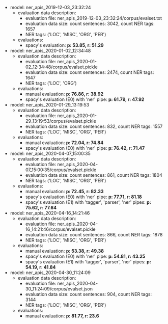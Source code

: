 - model: ner_apis_2019-12-03_23:32:24
  - evaluation data description:
    - evaluation file: ner_apis_2019-12-03_23:32:24/corpus/evalset.txt
    - evaluation data size: count sentences: 3042, count NER tags: 1657
    - NER tags: ('LOC', 'MISC', 'ORG', 'PER')
  - evaluations:
    - spacy's evaluation: **p: 53.85, r: 51.29**
- model: ner_apis_2020-01-02_12:34:48
  - evaluation data description:
    - evaluation file: ner_apis_2020-01-02_12:34:48/corpus/evalset.pickle
    - evaluation data size: count sentences: 2474, count NER tags: 1647
    - NER tags: ('LOC', 'ORG')
  - evaluations:
    - manual evaluation: **p: 76.86, r: 38.92**
    - spacy's evaluation (E0) with 'ner' pipe: **p: 61.79, r: 47.92**
- model: ner_apis_2020-01-29_13:19:53
  - evaluation data description:
    - evaluation file: ner_apis_2020-01-29_13:19:53/corpus/evalset.pickle
    - evaluation data size: count sentences: 832, count NER tags: 1557
    - NER tags: ('LOC', 'MISC', 'ORG', 'PER')
  - evaluations:
    - manual evaluation: **p: 72.04, r: 74.84**
    - spacy's evaluation (E0) with 'ner' pipe: **p: 76.42, r: 71.47**
- model: ner_apis_2020-04-07_15:00:35
  - evaluation data description:
    - evaluation file: ner_apis_2020-04-07_15:00:35/corpus/evalset.pickle
    - evaluation data size: count sentences: 861, count NER tags: 1804
    - NER tags: ('LOC', 'MISC', 'ORG', 'PER')
  - evaluations:
    - manual evaluation: **p: 72.45, r: 82.33**
    - spacy's evaluation (E0) with 'ner' pipe: **p: 77.71, r: 81.18**
    - spacy's evaluation (E1) with 'tagger', 'parser', 'ner' pipes: **p: 75.62, r: 77.64**
- model: ner_apis_2020-04-16_14:21:46
  - evaluation data description:
    - evaluation file: ner_apis_2020-04-16_14:21:46/corpus/evalset.pickle
    - evaluation data size: count sentences: 866, count NER tags: 1878
    - NER tags: ('LOC', 'MISC', 'ORG', 'PER')
  - evaluations:
    - manual evaluation: **p: 53.38, r: 49.38**
    - spacy's evaluation (E0) with 'ner' pipe: **p: 54.81, r: 43.25**
    - spacy's evaluation (E1) with 'tagger', 'parser', 'ner' pipes: **p: 54.19, r: 41.84**
- model: ner_apis_2020-04-30_11:24:09
  - evaluation data description:
    - evaluation file: ner_apis_2020-04-30_11:24:09/corpus/evalset.json
    - evaluation data size: count sentences: 904, count NER tags: 3144
    - NER tags: ('LOC', 'MISC', 'ORG', 'PER')
  - evaluations:
    - manual evaluation: **p: 81.77, r: 23.6**
